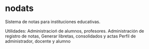 nodats
======

Sistema de notas para instituciones educativas.


Utilidades:
Administracioń de alumnos, profesores.
Administración de registro de notas,
Generar libretas, consolidados y actas
Perfil de administrador, docente y alumno
